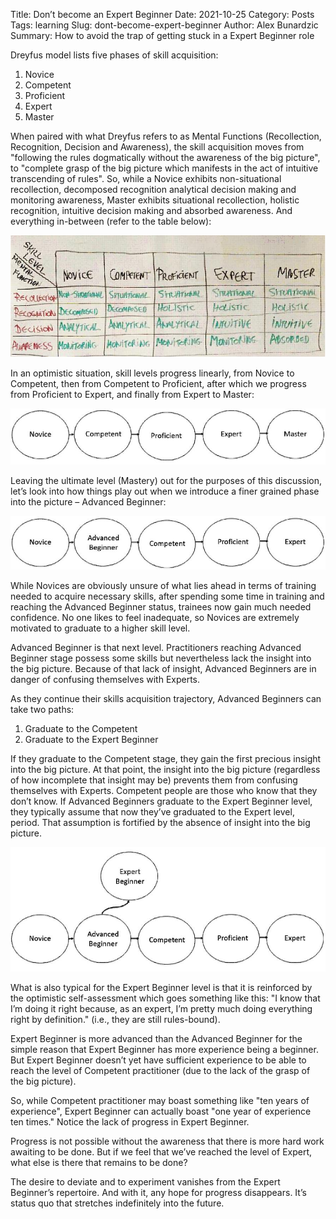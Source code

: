 Title: Don’t become an Expert Beginner 
Date: 2021-10-25
Category: Posts
Tags: learning
Slug: dont-become-expert-beginner
Author: Alex Bunardzic
Summary: How to avoid the trap of getting stuck in a Expert Beginner role

Dreyfus model lists five phases of skill acquisition:

1. Novice 
1. Competent 
1. Proficient 
1. Expert 
1. Master 

When paired with what Dreyfus refers to as Mental Functions (Recollection, Recognition, Decision and Awareness), the skill acquisition moves from "following the rules dogmatically without the awareness of the big picture", to "complete grasp of the big picture which manifests in the act of intuitive transcending of rules". So, while a Novice exhibits non-situational recollection, decomposed recognition analytical decision making and monitoring awareness, Master exhibits situational recollection, holistic recognition, intuitive decision making and absorbed awareness. And everything in-between (refer to the table below): 
  
![From novice to master](../images/novice-to-master.png)

In an optimistic situation, skill levels progress linearly, from Novice to Competent, then from Competent to Proficient, after which we progress from Proficient to Expert, and finally from Expert to Master: 

![From novice to master 2](../images/novice-to-master2.png)

Leaving the ultimate level (Mastery) out for the purposes of this discussion, let’s look into how things play out when we introduce a finer grained phase into the picture – Advanced Beginner: 
 
![Advanced beginner](../images/advanced-beginner.png)

While Novices are obviously unsure of what lies ahead in terms of training needed to acquire necessary skills, after spending some time in training and reaching the Advanced Beginner status, trainees now gain much needed confidence. No one likes to feel inadequate, so Novices are extremely motivated to graduate to a higher skill level.

Advanced Beginner is that next level. Practitioners reaching Advanced Beginner stage possess some skills but nevertheless lack the insight into the big picture. Because of that lack of insight, Advanced Beginners are in danger of confusing themselves with Experts. 

As they continue their skills acquisition trajectory, Advanced Beginners can take two paths: 

1. Graduate to the Competent 
1. Graduate to the Expert Beginner 

If they graduate to the Competent stage, they gain the first precious insight into the big picture. At that point, the insight into the big picture (regardless of how incomplete that insight may be) prevents them from confusing themselves with Experts. Competent people are those who know that they don’t know. 
If Advanced Beginners graduate to the Expert Beginner level, they typically assume that now they’ve graduated to the Expert level, period. That assumption is fortified by the absence of insight into the big picture.

![Expert beginner](../images/expert-beginner.png)
  
What is also typical for the Expert Beginner level is that it is reinforced by the optimistic self-assessment which goes something like this: "I know that I’m doing it right because, as an expert, I’m pretty much doing everything right by definition." (i.e., they are still rules-bound).

Expert Beginner is more advanced than the Advanced Beginner for the simple reason that Expert Beginner has more experience being a beginner. But Expert Beginner doesn’t yet have sufficient experience to be able to reach the level of Competent practitioner (due to the lack of the grasp of the big picture). 

So, while Competent practitioner may boast something like "ten years of experience", Expert Beginner can actually boast "one year of experience ten times." Notice the lack of progress in Expert Beginner. 

Progress is not possible without the awareness that there is more hard work awaiting to be done. But if we feel that we’ve reached the level of Expert, what else is there that remains to be done? 

The desire to deviate and to experiment vanishes from the Expert Beginner’s repertoire. And with it, any hope for progress disappears. It’s status quo that stretches indefinitely into the future.